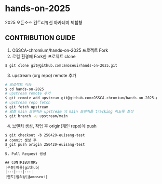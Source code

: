 # hands-on-2025
2025 오픈소스 컨트리뷰션 아카데미 체험형

## CONTRIBUTION GUIDE 
1. OSSCA-chromium/hands-on-2025 프로젝트 Fork
2. 로컬 환경에 Fork한 프로젝트 clone
```bash
$ git clone git@github.com:amoseui/hands-on-2025.git
```
3. upstream (org repo) remote 추가
```bash
# 프로젝트 이동
$ cd hands-on-2025
# upstream remote 추가
$ git remote add upstream git@github.com:OSSCA-chromium/hands-on-2025.git
# upstream repo fetch
$ git fetch upstream
# 로컬 main 브랜치는 upstream 의 main 브랜치를 tracking 하도록 설정
$ git branch -u upstream/main
```
4. 브랜치 생성, 작업 후 origin(개인 repo)에 push
```
$ git checkout -b 250420-euisang-test
# commit 생성 후
$ git push origin 250420-euisang-test
``
5. Pull Request 생성

## CONTRIBUTORS
|구분|이름|github|
|---|---|---|
|멘토|임의상|@amoseui|
